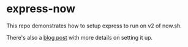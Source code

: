 # express-now

This repo demonstrates how to setup express to run on v2 of now.sh.

There's also a [blog post](BLOG.md) with more details on setting it up.

